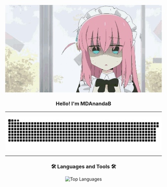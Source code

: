 ![Bocchi The Rock Bocchi Blender](boccher.gif)


<h3 align="center">Hello! I'm MDAnandaB</h3>

---

<p align="center">
  <img src="https://raw.githubusercontent.com/MDAnandaB35/MDAnandaB35/output/github-snake-dark.svg" alt="Snake animation"/>
</p>

---

<h3 align="center">🛠️ Languages and Tools 🛠️</h3>
<p align="center">
  <img src="https://github-readme-stats.vercel.app/api/top-langs/?username=MDAnandaB35&layout=compact&langs_count=8&theme=tokyonight&hide_border=true" alt="Top Languages"/>
</p>
